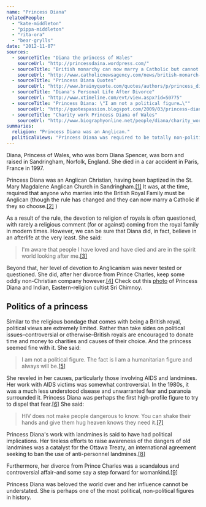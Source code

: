```yaml
---
name: "Princess Diana"
relatedPeople:
  - "kate-middleton"
  - "pippa-middleton"
  - "rita-ora"
  - "bear-grylls"
date: "2012-11-07"
sources:
  - sourceTitle: "Diana the princess of Wales"
    sourceUrl: "http://princessdaina.wordpress.com/"
  - sourceTitle: "British monarchy can now marry a Catholic but cannot be one"
    sourceUrl: "http://www.catholicnewsagency.com/news/british-monarch-can-now-marry-a-catholic-but-cannot-be-one/"
  - sourceTitle: "Princess Diana Quotes"
    sourceUrl: "http://www.brainyquote.com/quotes/authors/p/princess_diana_2.html"
  - sourceTitle: "Diana's Personal Life After Divorce"
    sourceUrl: "http://www.xtimeline.com/evt/view.aspx?id=50775"
  - sourceTitle: "Princess Diana: \"I am not a political figure…\""
    sourceUrl: "http://quotespassion.blogspot.com/2009/03/princess-diana-i-am-not-political.html"
  - sourceTitle: "Charity work Princess Diana of Wales"
    sourceUrl: "http://www.biographyonline.net/people/diana/charity_work.html"
summaries:
  religion: "Princess Diana was an Anglican."
  politicalViews: "Princess Diana was required to be totally non-political, but her work with landmines, AIDS and her femininity were often viewed through a political lens."
---
```


Diana, Princess of Wales, who was born Diana Spencer, was born and raised in Sandringham, Norfolk, England. She died in a car accident in Paris, France in 1997.

Princess Diana was an Anglican Christian, having been baptized in the St. Mary Magdalene Anglican Church in Sandringham.<a class="source-citation" href="#http%3A%2F%2Fprincessdaina.wordpress.com%2F" title="Diana the princess of Wales">[1]</a> It was, at the time, required that anyone who marries into the British Royal Family must be Anglican (though the rule has changed and they can now marry a Catholic if they so choose.<a class="source-citation" href="#http%3A%2F%2Fwww.catholicnewsagency.com%2Fnews%2Fbritish-monarch-can-now-marry-a-catholic-but-cannot-be-one%2F" title="British monarchy can now marry a Catholic but cannot be one">[2]</a> )

As a result of the rule, the devotion to religion of royals is often questioned, with rarely a religious comment (for or against) coming from the royal family in modern times. However, we can be sure that Diana did, in fact, believe in an afterlife at the very least. She said:

>I'm aware that people I have loved and have died and are in the spirit world looking after me.<a class="source-citation" href="#http%3A%2F%2Fwww.brainyquote.com%2Fquotes%2Fauthors%2Fp%2Fprincess_diana_2.html" title="Princess Diana Quotes">[3]</a>

Beyond that, her level of devotion to Anglicanism was never tested or questioned. She did, after her divorce from Prince Charles, keep some oddly non-Christian company however.<a class="source-citation" href="#http%3A%2F%2Fwww.xtimeline.com%2Fevt%2Fview.aspx%3Fid%3D50775" title="Diana&apos;s Personal Life After Divorce">[4]</a> Check out this [photo](http://www.srichinmoy.org/images/diana/view/) of Princess Diana and Indian, Eastern-religion cultist Sri Chimnoy.


## Politics of a princess

Similar to the religious bondage that comes with being a British royal, political views are extremely limited. Rather than take sides on political issues–controversial or otherwise–British royals are encouraged to donate time and money to charities and causes of their choice. And the princess seemed fine with it. She said:

>I am not a political figure. The fact is I am a humanitarian figure and always will be.<a class="source-citation" href="#http%3A%2F%2Fquotespassion.blogspot.com%2F2009%2F03%2Fprincess-diana-i-am-not-political.html" title="Princess Diana: &quot;I am not a political figure…&quot;">[5]</a>

She reveled in her causes, particularly those involving AIDS and landmines. Her work with AIDS victims was somewhat controversial. In the 1980s, it was a much less understood disease and unwarranted fear and paranoia surrounded it. Princess Diana was perhaps the first high-profile figure to try to dispel that fear.<a class="source-citation" href="#http%3A%2F%2Fwww.biographyonline.net%2Fpeople%2Fdiana%2Fcharity_work.html" title="Charity work Princess Diana of Wales">[6]</a> She said:

>HIV does not make people dangerous to know. You can shake their hands and give them hug heaven knows they need it.<a class="source-citation" href="#http%3A%2F%2Fwww.biographyonline.net%2Fpeople%2Fdiana%2Fcharity_work.html" title="Charity work Princess Diana of Wales">[7]</a>

Princess Diana's work with landmines is said to have had political implications. Her tireless efforts to raise awareness of the dangers of old landmines was a catalyst for the Ottawa Treaty, an international agreement seeking to ban the use of anti-personnel landmines.<a class="source-citation" href="#http%3A%2F%2Fwww.biographyonline.net%2Fpeople%2Fdiana%2Fcharity_work.html" title="Charity work Princess Diana of Wales">[8]</a>

Furthermore, her divorce from Prince Charles was a scandalous and controversial affair–and some say a step forward for womankind.<a class="source-citation" href="#http%3A%2F%2Fwww.xtimeline.com%2Fevt%2Fview.aspx%3Fid%3D50775" title="Diana&apos;s Personal Life After Divorce">[9]</a>

Princess Diana was beloved the world over and her influence cannot be understated. She is perhaps one of the most political, non-political figures in history.
